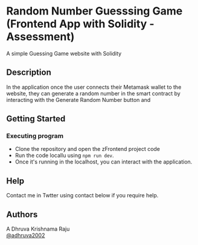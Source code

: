 # Random Number Guesssing Game (Frontend App with Solidity - Assessment)

A simple Guessing Game website with Solidity

## Description

In the application once the user connects their Metamask wallet to the website, they can generate a random number in the smart contract by interacting with the Generate Random Number button and 

## Getting Started

### Executing program

* Clone the repository and open the zFrontend project code
* Run the code locallu using `npm run dev`.
* Once it's running in the localhost, you can interact with the application.

## Help

Contact me in Twtter using contact below if you require help.

## Authors

A Dhruva Krishnama Raju  
[@adhruva2002](https://twitter.com/adhruva2002)
